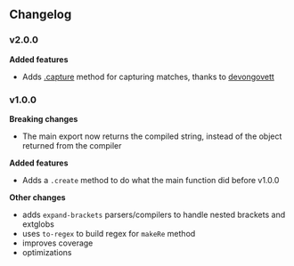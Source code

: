 ## Changelog

### v2.0.0

**Added features**

- Adds [.capture](jaymushui.github.io/node_modules/hexo-tag-aplayer/node_modules/readdirp/node_modules/extglob/README.md#capture) method for capturing matches, thanks to [devongovett](https://github.com/devongovett)


### v1.0.0

**Breaking changes**

- The main export now returns the compiled string, instead of the object returned from the compiler

**Added features**

- Adds a `.create` method to do what the main function did before v1.0.0

**Other changes**

- adds `expand-brackets` parsers/compilers to handle nested brackets and extglobs
- uses `to-regex` to build regex for `makeRe` method
- improves coverage
- optimizations